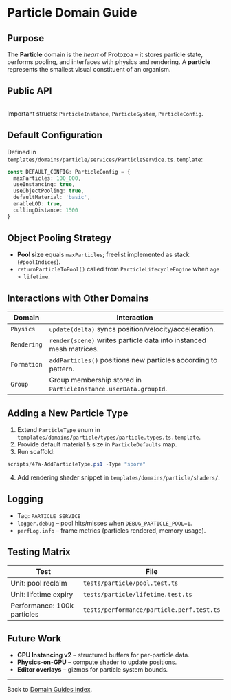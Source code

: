 # Particle Domain Guide

## Purpose

The **Particle** domain is the *heart* of Protozoa – it stores particle state, performs pooling, and interfaces with physics and rendering.  A **particle** represents the smallest visual constituent of an organism.

## Public API

```1:150:src/domains/particle/interfaces/IParticleService.ts
```

Important structs: `ParticleInstance`, `ParticleSystem`, `ParticleConfig`.

## Default Configuration

Defined in `templates/domains/particle/services/ParticleService.ts.template`:

```typescript
const DEFAULT_CONFIG: ParticleConfig = {
  maxParticles: 100_000,
  useInstancing: true,
  useObjectPooling: true,
  defaultMaterial: 'basic',
  enableLOD: true,
  cullingDistance: 1500
}
```

## Object Pooling Strategy

* **Pool size** equals `maxParticles`; freelist implemented as stack (`#poolIndices`).
* `returnParticleToPool()` called from `ParticleLifecycleEngine` when `age > lifetime`.

## Interactions with Other Domains

| Domain | Interaction |
|--------|-------------|
| `Physics` | `update(delta)` syncs position/velocity/acceleration. |
| `Rendering` | `render(scene)` writes particle data into instanced mesh matrices. |
| `Formation` | `addParticles()` positions new particles according to pattern. |
| `Group` | Group membership stored in `ParticleInstance.userData.groupId`. |

## Adding a New Particle Type

1. Extend `ParticleType` enum in `templates/domains/particle/types/particle.types.ts.template`.
2. Provide default material & size in `ParticleDefaults` map.
3. Run scaffold:

```powershell
scripts/47a-AddParticleType.ps1 -Type "spore"
```

4. Add rendering shader snippet in `templates/domains/particle/shaders/`.

## Logging

* Tag: `PARTICLE_SERVICE`
* `logger.debug` – pool hits/misses when `DEBUG_PARTICLE_POOL=1`.
* `perfLog.info` – frame metrics (particles rendered, memory usage).

## Testing Matrix

| Test | File |
|------|------|
| Unit: pool reclaim | `tests/particle/pool.test.ts` |
| Unit: lifetime expiry | `tests/particle/lifetime.test.ts` |
| Performance: 100k particles | `tests/performance/particle.perf.test.ts` |

## Future Work

* **GPU Instancing v2** – structured buffers for per-particle data.
* **Physics-on-GPU** – compute shader to update positions.
* **Editor overlays** – gizmos for particle system bounds.

---

Back to [Domain Guides index](./README.md).